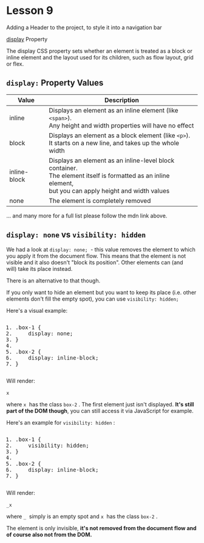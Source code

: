 # Lesson 9

Adding a Header to the project, to style it into a navigation bar

[display](https://developer.mozilla.org/en-US/docs/Web/CSS/box-sizing) Property

The display CSS property sets whether an element is treated as a block or inline element and the layout used for its children, such as flow layout, grid or flex.

## <code>display:</code> Property Values

| Value        | Description                                                                                                                                                         |
| ------------ | ------------------------------------------------------------------------------------------------------------------------------------------------------------------- |
| inline       | Displays an element as an inline element (like <code>&lt;span&gt;</code>). <br/>Any height and width properties will have no effect                                 |
| block        | Displays an element as a block element (like <code>&lt;p&gt;</code>). <br/>It starts on a new line, and takes up the whole width                                    |
| inline-block | Displays an element as an inline-level block container. <br />The element itself is formatted as an inline element, <br />but you can apply height and width values |
| none         | The element is completely removed                                                                                                                                   |

... and many more for a full list please follow the mdn link above.

## <code>display: none</code> vs <code>visibility: hidden</code>

<p>We had a look at <code>display: none;</code>&nbsp; - this value removes the element to which you apply it from the document flow. This means that the element is&nbsp;not visible and it also doesn't "block its position". Other elements can&nbsp;(and will)&nbsp;take its place instead.</p>

<p>There is an alternative to that though.</p>

<p>If you only want to hide an element but you want to keep its place (i.e. other elements don't fill the empty spot), you can use <code>visibility: hidden;</code>&nbsp;</p>

<p>Here's a visual example:</p>

<pre class="prettyprint linenums prettyprinted" role="presentation" style=""><ol class="linenums"><li class="L0"><span class="pun">.</span><span class="pln">box</span><span class="pun">-</span><span class="lit">1</span><span class="pln"> </span><span class="pun">{</span></li><li class="L1"><span class="pln">    display</span><span class="pun">:</span><span class="pln"> none</span><span class="pun">;</span></li><li class="L2"><span class="pun">}</span></li><li class="L3"><span class="pln">&nbsp;</span></li><li class="L4"><span class="pun">.</span><span class="pln">box</span><span class="pun">-</span><span class="lit">2</span><span class="pln"> </span><span class="pun">{</span></li><li class="L5"><span class="pln">    display</span><span class="pun">:</span><span class="pln"> </span><span class="kwd">inline</span><span class="pun">-</span><span class="pln">block</span><span class="pun">;</span></li><li class="L6"><span class="pun">}</span></li></ol></pre></div>

<p>Will render:</p>

<p><code>x</code>&nbsp;&nbsp;</p>

<p>where <code>x</code>&nbsp; has the class <code>box-2</code>&nbsp;. The first element just isn't displayed. <strong>It's still part of the DOM&nbsp;though</strong>, you can still access it via JavaScript for example.</p>

<p>Here's an example for <code>visibility: hidden</code>&nbsp;:</p>

<pre class="prettyprint linenums prettyprinted" role="presentation" style=""><ol class="linenums"><li class="L0"><span class="pun">.</span><span class="pln">box</span><span class="pun">-</span><span class="lit">1</span><span class="pln"> </span><span class="pun">{</span></li><li class="L1"><span class="pln">    visibility</span><span class="pun">:</span><span class="pln"> hidden</span><span class="pun">;</span></li><li class="L2"><span class="pun">}</span></li><li class="L3"><span class="pln">&nbsp;</span></li><li class="L4"><span class="pun">.</span><span class="pln">box</span><span class="pun">-</span><span class="lit">2</span><span class="pln"> </span><span class="pun">{</span></li><li class="L5"><span class="pln">    display</span><span class="pun">:</span><span class="pln"> </span><span class="kwd">inline</span><span class="pun">-</span><span class="pln">block</span><span class="pun">;</span></li><li class="L6"><span class="pun">}</span></li></ol></pre>

<p>Will render:</p>

<p><code>_x</code>&nbsp;</p>

<p>where <code>_</code>&nbsp;&nbsp;simply is an empty spot and <code>x</code>&nbsp; has the class <code>box-2</code>&nbsp;.</p><p>The element is only invisible, <strong>it's not removed from the document flow and of course also not from the DOM.</strong></p>
